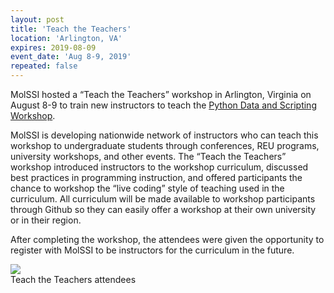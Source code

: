 ```yaml
---
layout: post
title: 'Teach the Teachers'
location: 'Arlington, VA'
expires: 2019-08-09
event_date: 'Aug 8-9, 2019'
repeated: false
---
```


MolSSI hosted a “Teach the Teachers” workshop in Arlington, Virginia on August 8-9 to train new instructors to teach the [Python Data and Scripting Workshop](https://molssi-education.github.io/python_scripting_cms/).

MolSSI is developing nationwide network of instructors who can teach this workshop to undergraduate students through conferences, REU programs, university workshops, and other events. The “Teach the Teachers” workshop introduced instructors to the workshop curriculum, discussed best practices in programming instruction, and offered participants the chance to workshop the “live coding” style of teaching used in the curriculum. All curriculum will be made available to workshop participants through Github so they can easily offer a workshop at their own university or in their region.

After completing the workshop, the attendees were given the opportunity to register with MolSSI to be instructors for the curriculum in the future.

<img src ="../../../../images/event_images/2019_teach_the_teachers.jpg">
<figcaption> Teach the Teachers attendees</figcaption><br><br>
